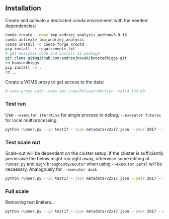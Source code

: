 ## Installation
Create and activate a dedicated conda environment with the needed dependencies:

```bash
conda create --name tmp_andrzej_analysis python=3.9.16
conda activate tmp_andrzej_analysis
conda install -c conda-forge xrootd
pip install -r requirements.txt
# get analysis code and install as package
git clone git@github.com:andrzejnovak/boostedhiggs.git
cd boostedhiggs
pip install -e . 
cd ..
```

Create a VOMS proxy to get access to the data:

```bash
# voms-proxy-init -voms cms:/cms/Role=production -valid 192:00
```


### Test run
Use `--executor iterative` for single process to debug, `--executor futures` for local multiprocessing.

```bash
python runner.py --id test17 --json metadata/v2x17.json --year 2017 --limit 1 --chunk 5000 --max 2 --executor futures -j 5 
```

### Test scale out
Scale-out will be dependent on the cluster setup. If the cluster is sufficiently permissive the below might run right away, otherwise some editing of `runner.py` and `HighThroughputExecutor` when using `--executor parsl` will be necessary. Analogously for `--executor dask`

```bash
python runner.py --id test17 --json metadata/v2x17.json --year 2017 --limit 1 --chunk 5000 --max 2 --executor parsl
```

### Full scale
Removing test limiters...
```bash
python runner.py --id test17 --json metadata/v2x17.json --year 2017 --executor parsl
```

